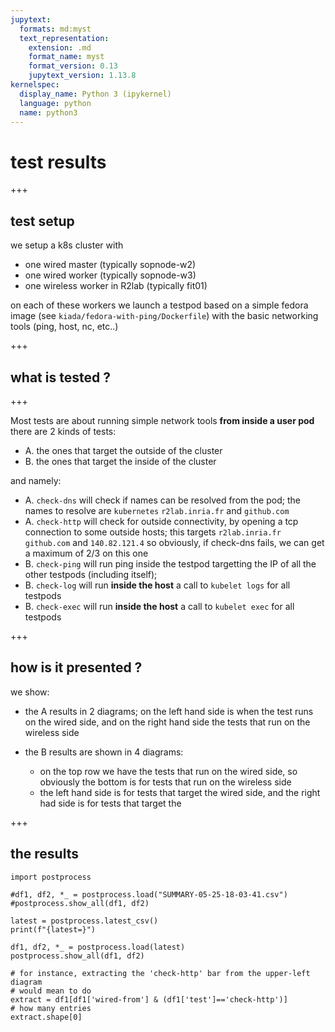 ```yaml
---
jupytext:
  formats: md:myst
  text_representation:
    extension: .md
    format_name: myst
    format_version: 0.13
    jupytext_version: 1.13.8
kernelspec:
  display_name: Python 3 (ipykernel)
  language: python
  name: python3
---
```


# test results

+++

## test setup

we setup a k8s cluster with

* one wired master (typically sopnode-w2)
* one wired worker (typically sopnode-w3)
* one wireless worker in R2lab (typically fit01)

on each of these workers we launch a testpod based on a simple fedora image (see `kiada/fedora-with-ping/Dockerfile`) with the basic networking tools (ping, host, nc, etc..)

+++

## what is tested ?

+++

Most tests are about running simple network tools **from inside a user pod**  
there are 2 kinds of tests:

* A. the ones that target the outside of the cluster
* B. the ones that target the inside of the cluster

and namely:

* A. `check-dns` will check if names can be resolved from the pod; the names to resolve are `kubernetes` `r2lab.inria.fr` and `github.com`
* A. `check-http` will check for outside connectivity, by opening a tcp connection to some outside hosts; this targets `r2lab.inria.fr` `github.com` and `140.82.121.4` so obviously, if check-dns fails, we can get a maximum of 2/3 on this one
* B. `check-ping` will run ping inside the testpod targetting the IP of all the other testpods (including itself); 
* B. `check-log` will run **inside the host** a call to `kubelet logs` for all testpods
* B. `check-exec` will run **inside the host** a call to `kubelet exec` for all testpods

+++

## how is it presented ?

we show:

* the A results in 2 diagrams; on the left hand side is when the test runs on the wired side, and on the right hand side the tests that run on the wireless side

* the B results are shown in 4 diagrams:
  * on the top row we have the tests that run on the wired side, so obviously the bottom is for tests that run on the wireless side
  * the left hand side is for tests that target the wired side, and the right had side is for tests that target the 

+++

## the results

```{code-cell} ipython3
import postprocess
```

```{code-cell} ipython3
#df1, df2, *_ = postprocess.load("SUMMARY-05-25-18-03-41.csv")
#postprocess.show_all(df1, df2)
```

```{code-cell} ipython3
latest = postprocess.latest_csv()
print(f"{latest=}")

df1, df2, *_ = postprocess.load(latest)
postprocess.show_all(df1, df2)
```

```{code-cell} ipython3
# for instance, extracting the 'check-http' bar from the upper-left diagram
# would mean to do
extract = df1[df1['wired-from'] & (df1['test']=='check-http')]
# how many entries
extract.shape[0]
```
